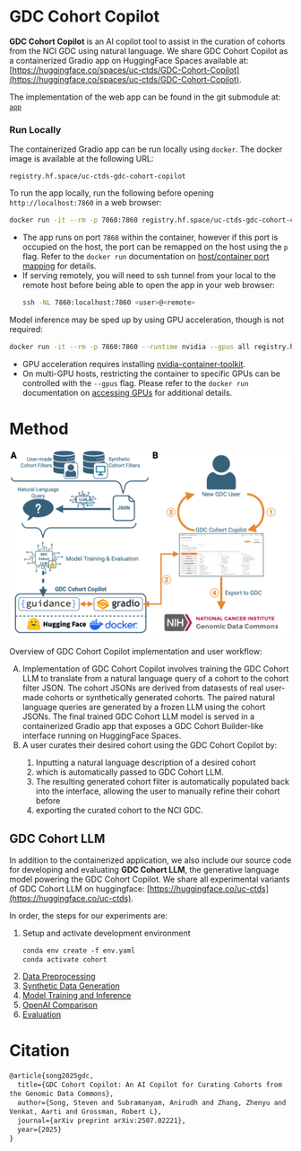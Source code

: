 # GDC Cohort Copilot

**GDC Cohort Copilot** is an AI copilot tool to assist in the curation of cohorts from the NCI GDC using natural language. We share GDC Cohort Copilot as a containerized Gradio app on HuggingFace Spaces available at: [https://huggingface.co/spaces/uc-ctds/GDC-Cohort-Copilot](https://huggingface.co/spaces/uc-ctds/GDC-Cohort-Copilot).

The implementation of the web app can be found in the git submodule at: [`app`](./app)

### Run Locally

The containerized Gradio app can be run locally using `docker`. The docker image is available at the following URL:
```
registry.hf.space/uc-ctds-gdc-cohort-copilot
```

To run the app locally, run the following before opening `http://localhost:7860` in a web browser:
```bash
docker run -it --rm -p 7860:7860 registry.hf.space/uc-ctds-gdc-cohort-copilot:latest python app.py
```
* The app runs on port `7860` within the container, however if this port is occupied on the host, the port can be remapped on the host using the `p` flag. Refer to the `docker run` documentation on [host/container port mapping](https://docs.docker.com/reference/cli/docker/container/run/#publish) for details.
* If serving remotely, you will need to ssh tunnel from your local to the remote host before being able to open the app in your web browser:
    ```bash
    ssh -NL 7860:localhost:7860 <user>@<remote>
    ```

Model inference may be sped up by using GPU acceleration, though is not required:
```bash
docker run -it --rm -p 7860:7860 --runtime nvidia --gpus all registry.hf.space/uc-ctds-gdc-cohort-copilot:latest python app.py
```
* GPU acceleration requires installing [nvidia-container-toolkit](https://docs.nvidia.com/datacenter/cloud-native/container-toolkit/latest/install-guide.html).
* On multi-GPU hosts, restricting the container to specific GPUs can be controlled with the `--gpus` flag. Please refer to the `docker run` documentation on [accessing GPUs](https://docs.docker.com/reference/cli/docker/container/run/#gpus) for additional details.


# Method

![overview figure](figs/GDC%20Cohort%20Copilot%20Overview.png)

Overview of GDC Cohort Copilot implementation and user workflow:
<ol type="A">
  <li>Implementation of GDC Cohort Copilot involves training the GDC Cohort LLM to translate from a natural language query of a cohort to the cohort filter JSON. The cohort JSONs are derived from datasests of real user-made cohorts or synthetically generated cohorts. The paired natural language queries are generated by a frozen LLM using the cohort JSONs. The final trained GDC Cohort LLM model is served in a containerized Gradio app that exposes a GDC Cohort Builder-like interface running on HuggingFace Spaces.</li>
  <li>A user curates their desired cohort using the GDC Cohort Copilot by:</li>
  <ol type="1">
    <li>Inputting a natural language description of a desired cohort</li>
    <li>which is automatically passed to GDC Cohort LLM.</li>
    <li>The resulting generated cohort filter is automatically populated back into the interface, allowing the user to manually refine their cohort before</li>
    <li>exporting the curated cohort to the NCI GDC.</li>
  </ol>
</ol>

## GDC Cohort LLM

In addition to the containerized application, we also include our source code for developing and evaluating **GDC Cohort LLM**, the generative language model powering the GDC Cohort Copilot. We share all experimental variants of GDC Cohort LLM on huggingface: [https://huggingface.co/uc-ctds](https://huggingface.co/uc-ctds).

In order, the steps for our experiments are:
1. Setup and activate development environment
    ```
    conda env create -f env.yaml
    conda activate cohort
    ```
1. [Data Preprocessing](./data-preprocessing)
1. [Synthetic Data Generation](./data-generation)
1. [Model Training and Inference](./gdc-cohort-llm)
1. [OpenAI Comparison](./openai-prompting)
1. [Evaluation](./evaluation)

# Citation

```
@article{song2025gdc,
  title={GDC Cohort Copilot: An AI Copilot for Curating Cohorts from the Genomic Data Commons},
  author={Song, Steven and Subramanyam, Anirudh and Zhang, Zhenyu and Venkat, Aarti and Grossman, Robert L},
  journal={arXiv preprint arXiv:2507.02221},
  year={2025}
}
```
